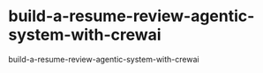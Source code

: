 # build-a-resume-review-agentic-system-with-crewai
build-a-resume-review-agentic-system-with-crewai
